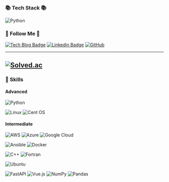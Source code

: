 ### 📚 Tech Stack 📚

![Python](https://img.shields.io/badge/Python-3670A0?style=flat-square&logo=Python&logoColor=ffdd54)


### 🌈 Follow Me 🌈

[![Tech Blog Badge](http://img.shields.io/badge/Tech%20blog-%23000000.svg?style=flat-square&logo=netlify&logoColor=#00C7B7&link=https://kjrstory.netlify.app)](https://kjrstory.netlify.app) 
[![Linkedin Badge](https://img.shields.io/badge/LinkedIn-blue?style=flat-square&logo=Linkedin&logoColor=white&link=https://www.linkedin.com/in/kjrstory/)](https://www.linkedin.com/in/kjrstory/) 
[![GitHub](https://img.shields.io/badge/github-%23121011.svg?style=flat-square&logo=github&logoColor=white)](https://github.com/kjrstory)

---
[![Solved.ac](http://mazassumnida.wtf/api/mini/generate_badge?boj=kjrstory)](https://solved.ac/kjrstory)
---
### 💪 Skills

#### Advanced
![Python](https://img.shields.io/badge/python-3670A0?style=for-the-badge&logo=python&logoColor=ffdd54)

![Linux](https://img.shields.io/badge/Linux-FCC624?style=for-the-badge&logo=linux&logoColor=black)
![Cent OS](https://img.shields.io/badge/cent%20os-002260?style=for-the-badge&logo=centos&logoColor=F0F0F0)



#### Intermediate

![AWS](https://img.shields.io/badge/AWS-%23FF9900.svg?style=for-the-badge&logo=amazon-aws&logoColor=white)
![Azure](https://img.shields.io/badge/azure-%230072C6.svg?style=for-the-badge&logo=microsoftazure&logoColor=white)
![Google Cloud](https://img.shields.io/badge/GoogleCloud-%234285F4.svg?style=for-the-badge&logo=google-cloud&logoColor=white)

![Ansible](https://img.shields.io/badge/ansible-%231A1918.svg?style=for-the-badge&logo=ansible&logoColor=white)
![Docker](https://img.shields.io/badge/docker-%230db7ed.svg?style=for-the-badge&logo=docker&logoColor=white)

![C++](https://img.shields.io/badge/c++-%2300599C.svg?style=for-the-badge&logo=c%2B%2B&logoColor=white)
![Fortran](https://img.shields.io/badge/Fortran-%23734F96.svg?style=for-the-badge&logo=fortran&logoColor=white)

![Ubuntu](https://img.shields.io/badge/Ubuntu-E95420?style=for-the-badge&logo=ubuntu&logoColor=white)

![FastAPI](https://img.shields.io/badge/FastAPI-005571?style=for-the-badge&logo=fastapi)
![Vue.js](https://img.shields.io/badge/vuejs-%2335495e.svg?style=for-the-badge&logo=vuedotjs&logoColor=%234FC08D)
![NumPy](https://img.shields.io/badge/numpy-%23013243.svg?style=for-the-badge&logo=numpy&logoColor=white)
![Pandas](https://img.shields.io/badge/pandas-%23150458.svg?style=for-the-badge&logo=pandas&logoColor=white)
